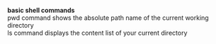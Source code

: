 **basic shell commands**<br>
pwd command shows the absolute path name of the current working directory<br>
ls command displays the content list of your current directory
